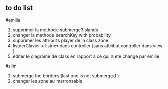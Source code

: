 ## to do list 
#emilie
1. supprimer la methode submerge3Islands
2. changer la methode searchKey with probability
3. supprimer les attributs player de la class zone 
4. listnerClavier + listner dans controller (sans attribut controller dans view )
5. editer le diagrame de class en rapport a ce qui a ete change par emilie



#slim
1. submerge the borders (last one is not submerged )
2. changer les zone au marronsable 






